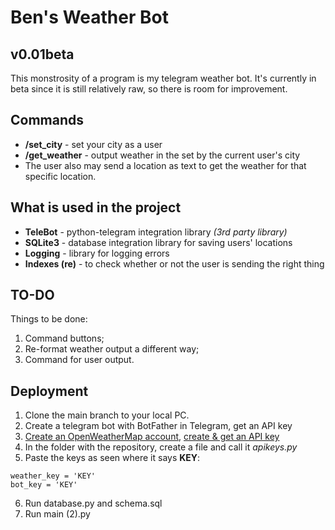 # Ben's Weather Bot
## v0.01beta
This monstrosity of a program is my telegram weather bot.
It's currently in beta since it is still relatively raw, so there is room for improvement.

## Commands
- **/set_city** - set your city as a user
- **/get_weather** - output weather in the set by the current user's city
- The user also may send a location as text to get the weather for that specific location.

## What is used in the project
- **TeleBot** - python-telegram integration library *(3rd party library)*
- **SQLite3** - database integration library for saving users' locations
- **Logging** - library for logging errors
- **Indexes (re)** - to check whether or not the user is sending the right thing

## TO-DO
Things to be done:
1. Command buttons;
2. Re-format weather output a different way;
3. Command for user output.

## Deployment

1. Clone the main branch to your local PC.
2. Create a telegram bot with BotFather in Telegram, get an API key
3. [Create an OpenWeatherMap account](https://home.openweathermap.org/users/sign_in), [create & get an API key](https://home.openweathermap.org/api_keys)
4. In the folder with the repository, create a file and call it *apikeys.py*
5. Paste the keys as seen where it says **KEY**:
```
weather_key = 'KEY'
bot_key = 'KEY'
```
6. Run database.py and schema.sql
7. Run main (2).py